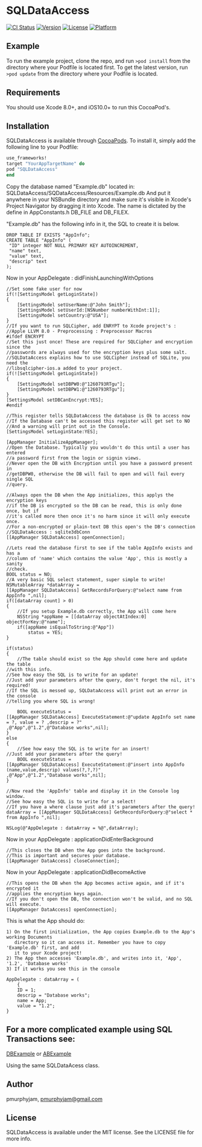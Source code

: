 # SQLDataAccess

[![CI Status](http://img.shields.io/travis/pmurphyjam/SQLDataAccess.svg?style=flat)](https://travis-ci.org/pmurphyjam/SQLDataAccess)
[![Version](https://img.shields.io/cocoapods/v/SQLDataAccess.svg?style=flat)](http://cocoapods.org/pods/SQLDataAccess)
[![License](https://img.shields.io/cocoapods/l/SQLDataAccess.svg?style=flat)](http://cocoapods.org/pods/SQLDataAccess)
[![Platform](https://img.shields.io/cocoapods/p/SQLDataAccess.svg?style=flat)](http://cocoapods.org/pods/SQLDataAccess)

## Example

To run the example project, clone the repo, and run `>pod install` from the directory where your Podfile is located first.
To get the latest version, run `>pod update` from the directory where your Podfile is located.

## Requirements

You should use Xcode 8.0+, and iOS10.0+ to run this CocoaPod's.

## Installation

SQLDataAccess is available through [CocoaPods](http://cocoapods.org). To install
it, simply add the following line to your Podfile:

```ruby
use_frameworks!
target "YourAppTargetName" do
pod "SQLDataAccess"
end
```
Copy the database named "Example.db" located in:
SQLDataAccess/SQDataAccess/Resources/Example.db
And put it anywhere in your NSBundle directory and make sure it's visible
in Xcode's Project Navigator by dragging it into Xcode. The name is dictated
by the define in AppConstants.h DB_FILE and DB_FILEX.

"Example.db" has the following info in it, the SQL to create it is below.

    DROP TABLE IF EXISTS "AppInfo";
    CREATE TABLE "AppInfo" (
	 "ID" integer NOT NULL PRIMARY KEY AUTOINCREMENT,
	 "name" text,
	 "value" text,
	 "descrip" text
    );
    
Now in your AppDelegate : didFinishLaunchingWithOptions 

    //Set some fake user for now
    if(![SettingsModel getLoginState])
    {
        [SettingsModel setUserName:@"John Smith"];
        [SettingsModel setUserId:[NSNumber numberWithInt:1]];
        [SettingsModel setCountry:@"USA"];
    }
    //If you want to run SQLCipher, add ENRYPT to Xcode project's :
    //Apple LLVM 8.0 - Preprocessing : Preprocessor Macros
    #ifdef ENCRYPT
    //Set this just once! These are required for SQLCipher and encryption since the
    //passwords are always used for the encryption keys plus some salt. 
    //SQLDataAccess explains how to use SQLCipher instead of SQLite, you need the 
    //libsqlcipher-ios.a added to your project.
    if(![SettingsModel getLoginState])
    {
        [SettingsModel setDBPW0:@"1260793RTgu"];
        [SettingsModel setDBPW1:@"1260793RTgu"];
    }
    [SettingsModel setDBCanEncrypt:YES];
    #endif
    
    //This register tells SQLDataAccess the database is Ok to access now
    //If the Database can't be accessed this register will get set to NO
    //And a warning will print out in the Console.
    [SettingsModel setLoginState:YES];
    
    [AppManager InitializeAppManager];
    //Open the Database. Typically you wouldn't do this until a user has entered
    //a password first from the login or signin views. 
    //Never open the DB with Encryption until you have a password present in 
    //getDBPW0, otherwise the DB will fail to open and will fail every single SQL
    //query.
    
    //Always open the DB when the App initializes, this applys the encryption keys
    //if the DB is encrypted so the DB can be read, this is only done once, but if 
    //it's called more then once it's no harm since it will only execute once.
    //For a non-encrypted or plain-text DB this open's the DB's connection 
    //SQLDataAccess : sqlite3dbConn
    [[AppManager SQLDataAccess] openConnection];
    
    //Lets read the database first to see if the table AppInfo exists and has a 
    //column of 'name' which contains the value 'App', this is mostly a sanity 
    //check.
    BOOL status = NO;
    //A very basic SQL select statement, super simple to write!
    NSMutableArray *dataArray = 
    [[AppManager SQLDataAccess] GetRecordsForQuery:@"select name from AppInfo ",nil];
    if([dataArray count] > 0)
    {
    	//If you setup Example.db correctly, the App will come here
        NSString *appName = [[dataArray objectAtIndex:0] objectForKey:@"name"];
        if([appName isEqualToString:@"App"])
            status = YES;
    }
    
    if(status)
    {
        //The table should exist so the App should come here and update the table
	//with this info.
	//See how easy the SQL is to write for an update! 
	//Just add your parameters after the query, don't forget the nil, it's required!
	//If the SQL is messed up, SQLDataAccess will print out an error in the console
	//telling you where SQL is wrong!
	
        BOOL executeStatus = 
	[[AppManager SQLDataAccess] ExecuteStatement:@"update AppInfo set name = ?, value = ? ,descrip = ?"
	,@"App",@"1.2",@"Database works",nil];
    }
    else
    {
    	//See how easy the SQL is to write for an insert! 
	//Just add your parameters after the query!
        BOOL executeStatus = 
	[[AppManager SQLDataAccess] ExecuteStatement:@"insert into AppInfo (name,value,descrip) values(?,?,?)"
	,@"App",@"1.2","Database works",nil];
    }
    
    //Now read the 'AppInfo' table and display it in the Console log window.
    //See how easy the SQL is to write for a select!
    //If you have a where clause just add it's parameters after the query!
    dataArray = [[AppManager SQLDataAccess] GetRecordsForQuery:@"select * from AppInfo ",nil];
    
    NSLog(@"AppDelegate : dataArray = %@",dataArray);
    
Now in your AppDelegate : applicationDidEnterBackground

    //This closes the DB when the App goes into the background. 
    //This is important and secures your database.
    [[AppManager DataAccess] closeConnection];
        
Now in your AppDelegate : applicationDidBecomeActive
	
    //This opens the DB when the App becomes active again, and if it's encrypted it 
    //applies the encryption keys again.
    //If you don't open the DB, the connection won't be valid, and no SQL will execute.
    [[AppManager DataAccess] openConnection];

This is what the App should do:

    1) On the first initialization, the App copies Example.db to the App's working Documents
       directory so it can access it. Remember you have to copy 'Example.db' first, and add 
       it to your Xcode project!
    2) The App then accesses 'Example.db', and writes into it, 'App', '1.2', 'Database works'
    3) If it works you see this in the console

    AppDelegate : dataArray = (
        {
        ID = 1;
        descrip = "Database works";
        name = App;
        value = "1.2";
    }
    
## For a more complicated example using SQL Transactions see:

 [DBExample](https://github.com/pmurphyjam/DBExample)
 or
 [ABExample](https://github.com/pmurphyjam/ABExample)

Using the same SQLDataAcess class.

## Author

pmurphyjam, pmurphyjam@gmail.com

## License

SQLDataAccess is available under the MIT license. See the LICENSE file for more info.

